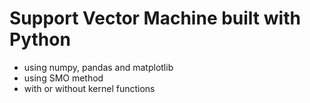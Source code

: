 # Support Vector Machine built with Python

- using numpy, pandas and matplotlib
- using SMO method
- with or without kernel functions
